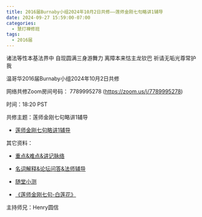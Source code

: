 ```yaml
---
title: 2016届Burnaby小组2024年10月2日共修——莲师金刚七句略讲1辅导
date: 2024-09-27 15:59:00-07:00
categories:
  - 慧灯禅修班
tags:
  - 2016届
---
```

诸法等性本基法界中 自现圆满三身游舞力 离障本来怙主龙钦巴 祈请无垢光尊常护我



温哥华2016届Burnaby小组2024年10月2日共修



网络共修Zoom房间号码： 7789995278 (<https://zoom.us/j/7789995278>)



时间：18:20 PST



共修主题：莲师金刚七句略讲1辅导

* [莲师金刚七句略讲1辅导](https://www.riyuebianzhao.com/%E5%88%9D%E7%BA%A7/%E5%8A%A0%E8%A1%8C/%E8%8E%B2%E5%B8%88%E4%B8%83%E5%8F%A5%E7%A5%88%E7%A5%B7%E6%96%87%E9%87%8A/%E6%B3%95%E5%B8%88%E8%BE%85%E5%AF%BC-%E8%8E%B2%E5%B8%88%E4%B8%83%E5%8F%A5%E7%A5%88%E7%A5%B7%E6%96%87/%E6%B3%95%E5%B8%88%E8%BE%85%E5%AF%BC-%E8%8E%B2%E5%B8%88%E4%B8%83%E5%8F%A5%E7%A5%88%E7%A5%B7%E6%96%87%E9%87%8A%E7%AC%AC1%E8%AF%BE)



其它资料：

* [重点&难点&讲记脉络  ](https://www.riyuebianzhao.com/%E5%88%9D%E7%BA%A7/%E5%8A%A0%E8%A1%8C/%E8%8E%B2%E5%B8%88%E4%B8%83%E5%8F%A5%E7%A5%88%E7%A5%B7%E6%96%87%E9%87%8A/%E5%AD%A6%E4%B9%A0%E7%AC%94%E8%AE%B0-%E8%8E%B2%E5%B8%88%E9%87%91%E5%88%9A%E4%B8%83%E5%8F%A5%E7%95%A5%E8%AE%B2/%E5%AD%A6%E4%B9%A0%E7%AC%94%E8%AE%B0%E8%8E%B2%E5%B8%88%E9%87%91%E5%88%9A%E4%B8%83%E5%8F%A5%E7%95%A5%E8%AE%B2%E7%AC%AC1%E8%AF%BE-%E9%87%8D%E7%82%B9%E9%9A%BE%E7%82%B9%E8%AE%B2%E8%AE%B0%E8%84%89%E7%BB%9C)

* [名词解释&论坛问答&法师辅导](https://www.riyuebianzhao.com/%E5%88%9D%E7%BA%A7/%E5%8A%A0%E8%A1%8C/%E8%8E%B2%E5%B8%88%E4%B8%83%E5%8F%A5%E7%A5%88%E7%A5%B7%E6%96%87%E9%87%8A/%E5%AD%A6%E4%B9%A0%E7%AC%94%E8%AE%B0-%E8%8E%B2%E5%B8%88%E9%87%91%E5%88%9A%E4%B8%83%E5%8F%A5%E7%95%A5%E8%AE%B2/%E5%AD%A6%E4%B9%A0%E7%AC%94%E8%AE%B0%E8%8E%B2%E5%B8%88%E9%87%91%E5%88%9A%E4%B8%83%E5%8F%A5%E7%95%A5%E8%AE%B2%E7%AC%AC1%E8%AF%BE-%E5%90%8D%E8%AF%8D%E8%A7%A3%E9%87%8A%E8%AE%BA%E5%9D%9B%E9%97%AE%E7%AD%94%E6%B3%95%E5%B8%88%E8%BE%85%E5%AF%BC)

* [随堂小测](https://www.riyuebianzhao.com/%E5%88%9D%E7%BA%A7/%E5%8A%A0%E8%A1%8C/%E8%8E%B2%E5%B8%88%E4%B8%83%E5%8F%A5%E7%A5%88%E7%A5%B7%E6%96%87%E9%87%8A/%E5%AD%A6%E4%B9%A0%E7%AC%94%E8%AE%B0-%E8%8E%B2%E5%B8%88%E9%87%91%E5%88%9A%E4%B8%83%E5%8F%A5%E7%95%A5%E8%AE%B2/%E5%AD%A6%E4%B9%A0%E7%AC%94%E8%AE%B0%E8%8E%B2%E5%B8%88%E9%87%91%E5%88%9A%E4%B8%83%E5%8F%A5%E7%95%A5%E8%AE%B2%E7%AC%AC1%E8%AF%BE-%E5%90%8D%E8%AF%8D%E8%A7%A3%E9%87%8A%E8%AE%BA%E5%9D%9B%E9%97%AE%E7%AD%94%E6%B3%95%E5%B8%88%E8%BE%85%E5%AF%BC)
  
* [《莲师金刚七句-白莲花》](https://drive.google.com/file/d/1jD-Lrs107T3UPVdAvSUQP9N-Er8i6-a-/view)


主持师兄：Henry圆信
